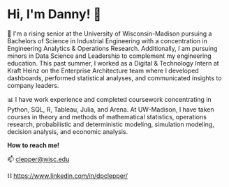 # Hi, I'm Danny! 👋

🏫 I'm a rising senior at the University of Wisconsin-Madison pursuing a Bachelors of Science in Industrial Engineering with a concentration in Engineering Analytics & Operations Research. Additionally, I am pursuing minors in Data Science and Leadership to complement my engineering education. This past summer, I worked as a Digital & Technology Intern at Kraft Heinz on the Enterprise Architecture team where I developed dashboards, performed statistical analyses, and communicated insights to company leaders.

📊 I have work experience and completed coursework concentrating in Python, SQL, R, Tableau, Julia, and Arena. At UW-Madison, I have taken courses in theory and methods of mathematical statistics, operations research, probabilistic and deterministic modeling, simulation modeling, decision analysis, and economic analysis.

**How to reach me!**

📫 clepper@wisc.edu

⛓ https://www.linkedin.com/in/dpclepper/


<!--
**dpclepper/dpclepper** is a ✨ _special_ ✨ repository because its `README.md` (this file) appears on your GitHub profile.

